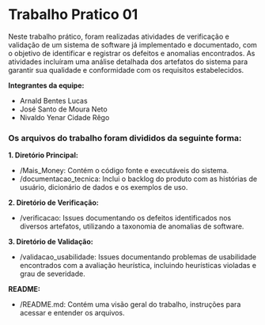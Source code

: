 # **Trabalho Pratico 01**

  Neste trabalho prático, foram realizadas atividades de verificação e validação de um sistema de software já implementado e documentado, com o objetivo de identificar e registrar os defeitos e anomalias encontrados. As atividades incluíram uma análise detalhada dos artefatos do sistema para garantir sua qualidade e conformidade com os requisitos estabelecidos.

**Integrantes da equipe:**
- Arnald Bentes Lucas
- José Santo de Moura Neto
- Nivaldo Yenar Cidade Rêgo

### **Os arquivos do trabalho foram divididos da seguinte forma:**

**1. Diretório Principal:**
  - /Mais_Money: Contém o código fonte e executáveis do sistema.
  - /documentacao_tecnica: Inclui o backlog do produto com as histórias de usuário, dicionário de dados e os exemplos de uso.

**2. Diretório de Verificação:**
  - /verificacao: Issues documentando os defeitos identificados nos diversos artefatos, utilizando a taxonomia de anomalias de software.

**3. Diretório de Validação:**
  - /validacao_usabilidade: Issues documentando problemas de usabilidade encontrados com a avaliação heurística, incluindo heurísticas violadas e grau de severidade.

**README:**
  - /README.md: Contém uma visão geral do trabalho, instruções para acessar e entender os arquivos.
